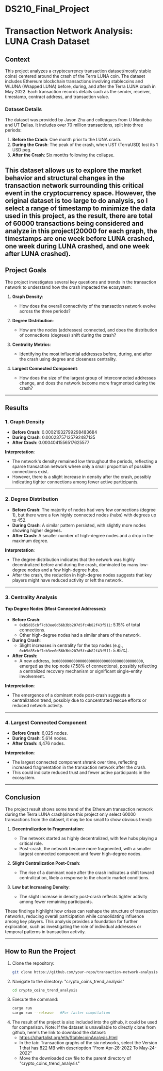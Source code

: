 # DS210_Final_Project
# **Transaction Network Analysis: LUNA Crash Dataset**

## **Context**

This project analyzes a cryptocurrency transaction dataset(mostly stable coins) centered around the crash of the Terra LUNA coin. The dataset includes Ethereum blockchain transactions involving stablecoins and WLUNA (Wrapped LUNA) before, during, and after the Terra LUNA crash in May 2022. Each transaction records details such as the sender, receiver, timestamp, contract address, and transaction value. 

### **Dataset Details**
The dataset was provided by Jason Zhu and colleagues from U Manitoba and UT Dallas. It includes over 70 million transactions, split into three periods:
1. **Before the Crash**: One month prior to the LUNA crash.
2. **During the Crash**: The peak of the crash, when UST (TerraUSD) lost its 1 USD peg.
3. **After the Crash**: Six months following the collapse.

This dataset allows us to explore the market behavior and structural changes in the transaction network surrounding this critical event in the cryptocurrency space.
However, the original dataset is too large to do analysis, so I select a range of timestamp to minimize the data used in this project, as the result, there are total of 60000 transactions being considered and analyze in this project(20000 for each graph, the timestamps are one week before LUNA crashed, one week during LUNA crashed, and one week after LUNA crashed).
---

## **Project Goals**

The project investigates several key questions and trends in the transaction network to understand how the crash impacted the ecosystem:
1. **Graph Density**:
   - How does the overall connectivity of the transaction network evolve across the three periods?

2. **Degree Distribution**:
   - How are the nodes (addresses) connected, and does the distribution of connections (degrees) shift during the crash?

3. **Centrality Metrics**:
   - Identifying the most influential addresses before, during, and after the crash using degree and closeness centrality.

4. **Largest Connected Component**:
   - How does the size of the largest group of interconnected addresses change, and does the network become more fragmented during the crash?

---

## **Results**

### **1. Graph Density**
- **Before Crash**: 0.00021932799298483684
- **During Crash**: 0.00023757125792487135
- **After Crash**: 0.0004041556517625577

**Interpretation**:
- The network's density remained low throughout the periods, reflecting a sparse transaction network where only a small proportion of possible connections exist.
- However, there is a slight increase in density after the crash, possibly indicating tighter connections among fewer active participants.

---

### **2. Degree Distribution**
- **Before Crash**: The majority of nodes had very few connections (degree 1), but there were a few highly connected nodes (hubs) with degrees up to 452.
- **During Crash**: A similar pattern persisted, with slightly more nodes showing higher degrees.
- **After Crash**: A smaller number of high-degree nodes and a drop in the maximum degree.

**Interpretation**:
- The degree distribution indicates that the network was highly decentralized before and during the crash, dominated by many low-degree nodes and a few high-degree hubs.
- After the crash, the reduction in high-degree nodes suggests that key players might have reduced activity or left the network.

---

### **3. Centrality Analysis**
#### **Top Degree Nodes (Most Connected Addresses):**
- **Before Crash**:
  - `0xb5d85cbf7cb3ee0d56b3bb207d5fc4b82f43f511`: 5.15% of total connections.
  - Other high-degree nodes had a similar share of the network.
- **During Crash**:
  - Slight increases in centrality for the top nodes (e.g., `0xb5d85cbf7cb3ee0d56b3bb207d5fc4b82f43f511`: 5.85%).
- **After Crash**:
  - A new address, `0x0000000000000000000000000000000000000000`, emerged as the top node (7.58% of connections), possibly reflecting a centralized recovery mechanism or significant single-entity involvement.

**Interpretation**:
- The emergence of a dominant node post-crash suggests a centralization trend, possibly due to concentrated rescue efforts or reduced network activity.

---

### **4. Largest Connected Component**
- **Before Crash**: 6,025 nodes.
- **During Crash**: 5,614 nodes.
- **After Crash**: 4,476 nodes.

**Interpretation**:
- The largest connected component shrank over time, reflecting increased fragmentation in the transaction network after the crash.
- This could indicate reduced trust and fewer active participants in the ecosystem.

---

## **Conclusion**

The project result shows some trend of the Ethereum transaction network during the Terra LUNA crash(since this project only select 60000 transactions from the dataset, it may be too small to show obvious trend):
1. **Decentralization to Fragmentation**:
   - The network started as highly decentralized, with few hubs playing a critical role.
   - Post-crash, the network became more fragmented, with a smaller largest connected component and fewer high-degree nodes.

2. **Slight Centralization Post-Crash**:
   - The rise of a dominant node after the crash indicates a shift toward centralization, likely a response to the chaotic market conditions.

3. **Low but Increasing Density**:
   - The slight increase in density post-crash reflects tighter activity among fewer remaining participants.

These findings highlight how crises can reshape the structure of transaction networks, reducing overall participation while consolidating influence among key players. This analysis provides a foundation for further exploration, such as investigating the role of individual addresses or temporal patterns in transaction activity.

---

## **How to Run the Project**
1. Clone the repository:
   ```bash
   git clone https://github.com/your-repo/transaction-network-analysis.git
2. Navigate to the directory: "crypto_coins_trend_analysis"
   ```bash
   cd crypto_coins_trend_analysis
3. Execute the command:
   ```bash
   cargo run
   cargo run --release   #For faster compilation
4. The result of the project is also included into the github, it could be used for comparison.
Note: If the dataset is unavailable to directly clone from github, here's the link to downlaod the dataset:
   - https://chartalist.org/eth/StablecoinAnalysis.html
   - In the tab: Transaction graphs of the six networks, select the Version 1 that has 822 MB with descrioption "From Apr-28-2022 To May-24-2022"
   - Move the downloaded csv file to the parent directory of "crypto_coins_trend_analysis"

